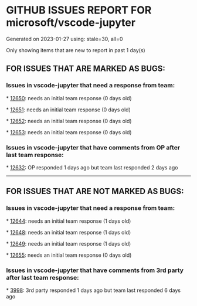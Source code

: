 
# GITHUB ISSUES REPORT FOR microsoft/vscode-jupyter


Generated on 2023-01-27 using: stale=30, all=0


Only showing items that are new to report in past 1 day(s)


## FOR ISSUES THAT ARE MARKED AS BUGS:


### Issues in vscode-jupyter that need a response from team:


\* [12650](https://github.com/microsoft/vscode-jupyter/issues/12650 "Interactive window stdout stops working after 1-2 days of usage"): needs an initial team response (0 days old)

\* [12651](https://github.com/microsoft/vscode-jupyter/issues/12651 "How to install kernel in VS code"): needs an initial team response (0 days old)

\* [12652](https://github.com/microsoft/vscode-jupyter/issues/12652 "Kernel constantly crashing when debugging a cell"): needs an initial team response (0 days old)

\* [12653](https://github.com/microsoft/vscode-jupyter/issues/12653 "xeus-cling kernel doesn't work in VS Code Jupyter notebook on WSL remote"): needs an initial team response (0 days old)

### Issues in vscode-jupyter that have comments from OP after last team response:


\* [12632](https://github.com/microsoft/vscode-jupyter/issues/12632 "Failed to start kernel on a Mac M1"): OP responded 1 days ago but team last responded 2 days ago

---

## FOR ISSUES THAT ARE NOT MARKED AS BUGS:


### Issues in vscode-jupyter that need a response from team:


\* [12644](https://github.com/microsoft/vscode-jupyter/issues/12644 "Notebook outline: disable symbol?"): needs an initial team response (1 days old)

\* [12648](https://github.com/microsoft/vscode-jupyter/issues/12648 "Deprecated TS Lint extension still recommended in devcontainers"): needs an initial team response (1 days old)

\* [12649](https://github.com/microsoft/vscode-jupyter/issues/12649 "Add Markdown formatting for help commands in Jupyter extension"): needs an initial team response (1 days old)

\* [12655](https://github.com/microsoft/vscode-jupyter/issues/12655 "Remove `{Locked='kernel'}` from localized strings"): needs an initial team response (0 days old)

### Issues in vscode-jupyter that have comments from 3rd party after last team response:


\* [3998](https://github.com/microsoft/vscode-jupyter/issues/3998 "Restore connection (Re-connect) to an already running Local & Remote kernel (even Remote SSH)"): 3rd party responded 1 days ago but team last responded 6 days ago

